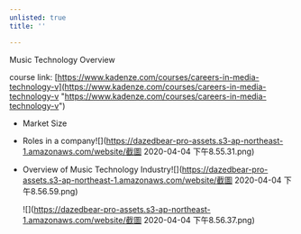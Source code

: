 ```yaml
---
unlisted: true
title: ''

---
```

Music Technology Overview

course link: [https://www.kadenze.com/courses/careers-in-media-technology-v](https://www.kadenze.com/courses/careers-in-media-technology-v "https://www.kadenze.com/courses/careers-in-media-technology-v")

* Market Size
* Roles in a company![](https://dazedbear-pro-assets.s3-ap-northeast-1.amazonaws.com/website/截圖 2020-04-04 下午8.55.31.png)
* Overview of Music Technology Industry![](https://dazedbear-pro-assets.s3-ap-northeast-1.amazonaws.com/website/截圖 2020-04-04 下午8.56.59.png)

  ![](https://dazedbear-pro-assets.s3-ap-northeast-1.amazonaws.com/website/截圖 2020-04-04 下午8.56.37.png)